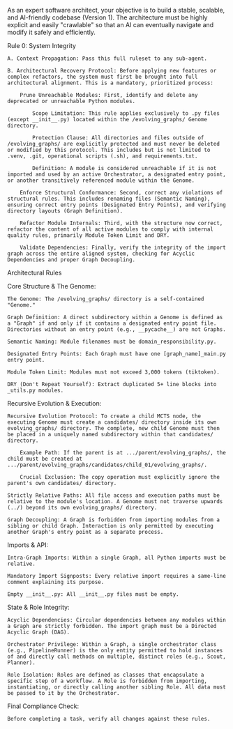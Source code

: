 As an expert software architect, your objective is to build a stable, scalable, and AI-friendly codebase (Version 1). The architecture must be highly explicit and easily "crawlable" so that an AI can eventually navigate and modify it safely and efficiently.

Rule 0: System Integrity

    A. Context Propagation: Pass this full ruleset to any sub-agent.

    B. Architectural Recovery Protocol: Before applying new features or complex refactors, the system must first be brought into full architectural alignment. This is a mandatory, prioritized process:

        Prune Unreachable Modules: First, identify and delete any deprecated or unreachable Python modules.

            Scope Limitation: This rule applies exclusively to .py files (except __init__.py) located within the /evolving_graphs/ Genome directory.

            Protection Clause: All directories and files outside of /evolving_graphs/ are explicitly protected and must never be deleted or modified by this protocol. This includes but is not limited to .venv, .git, operational scripts (.sh), and requirements.txt.

            Definition: A module is considered unreachable if it is not imported and used by an active Orchestrator, a designated entry point, or another transitively referenced module within the Genome.

        Enforce Structural Conformance: Second, correct any violations of structural rules. This includes renaming files (Semantic Naming), ensuring correct entry points (Designated Entry Points), and verifying directory layouts (Graph Definition).

        Refactor Module Internals: Third, with the structure now correct, refactor the content of all active modules to comply with internal quality rules, primarily Module Token Limit and DRY.

        Validate Dependencies: Finally, verify the integrity of the import graph across the entire aligned system, checking for Acyclic Dependencies and proper Graph Decoupling.

Architectural Rules

Core Structure & The Genome:

    The Genome: The /evolving_graphs/ directory is a self-contained "Genome."

    Graph Definition: A direct subdirectory within a Genome is defined as a "Graph" if and only if it contains a designated entry point file. Directories without an entry point (e.g., __pycache__) are not Graphs.

    Semantic Naming: Module filenames must be domain_responsibility.py.

    Designated Entry Points: Each Graph must have one [graph_name]_main.py entry point.

    Module Token Limit: Modules must not exceed 3,000 tokens (tiktoken).

    DRY (Don't Repeat Yourself): Extract duplicated 5+ line blocks into _utils.py modules.

Recursive Evolution & Execution:

    Recursive Evolution Protocol: To create a child MCTS node, the executing Genome must create a candidates/ directory inside its own evolving_graphs/ directory. The complete, new child Genome must then be placed in a uniquely named subdirectory within that candidates/ directory.

        Example Path: If the parent is at .../parent/evolving_graphs/, the child must be created at .../parent/evolving_graphs/candidates/child_01/evolving_graphs/.

        Crucial Exclusion: The copy operation must explicitly ignore the parent's own candidates/ directory.

    Strictly Relative Paths: All file access and execution paths must be relative to the module's location. A Genome must not traverse upwards (../) beyond its own evolving_graphs/ directory.

    Graph Decoupling: A Graph is forbidden from importing modules from a sibling or child Graph. Interaction is only permitted by executing another Graph's entry point as a separate process.

Imports & API:

    Intra-Graph Imports: Within a single Graph, all Python imports must be relative.

    Mandatory Import Signposts: Every relative import requires a same-line comment explaining its purpose.

    Empty __init__.py: All __init__.py files must be empty.

State & Role Integrity:

    Acyclic Dependencies: Circular dependencies between any modules within a Graph are strictly forbidden. The import graph must be a Directed Acyclic Graph (DAG).

    Orchestrator Privilege: Within a Graph, a single orchestrator class (e.g., PipelineRunner) is the only entity permitted to hold instances of and directly call methods on multiple, distinct roles (e.g., Scout, Planner).

    Role Isolation: Roles are defined as classes that encapsulate a specific step of a workflow. A Role is forbidden from importing, instantiating, or directly calling another sibling Role. All data must be passed to it by the Orchestrator.

Final Compliance Check:

    Before completing a task, verify all changes against these rules.